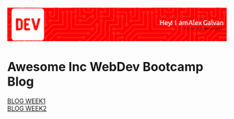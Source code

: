 ![bio header](/img/github-header-image.png)
# Awesome Inc WebDev Bootcamp Blog


[BLOG WEEK1](./blogs/week1.md)
<br>
[BLOG WEEK2](./blogs/week2.md)
 